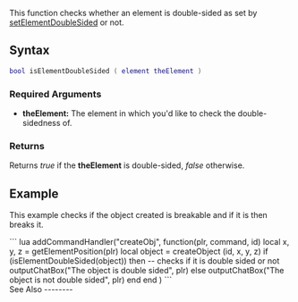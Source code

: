 This function checks whether an element is double-sided as set by [setElementDoubleSided](/docs/setElementDoubleSided.md "wikilink") or not.

Syntax
------

``` lua
bool isElementDoubleSided ( element theElement )
```

### Required Arguments

-   **theElement:** The element in which you'd like to check the double-sidedness of.

### Returns

Returns *true* if the **theElement** is double-sided, *false* otherwise.

Example
-------

This example checks if the object created is breakable and if it is then breaks it.

<section name="Server" class="server" show="true">
``` lua
addCommandHandler("createObj",
function(plr, command, id)
    local x, y, z = getElementPosition(plr)
    local object = createObject (id, x, y, z)
    if (isElementDoubleSided(object)) then  -- checks if it is double sided or not
       outputChatBox("The object is double sided", plr)
    else
       outputChatBox("The object is not double sided", plr)
    end
end
)
```

</section>
See Also
--------

